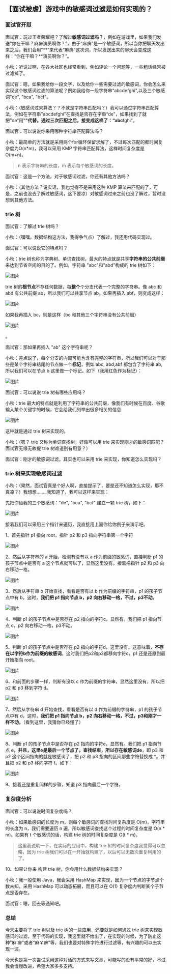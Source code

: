 ## 【面试被虐】游戏中的敏感词过滤是如何实现的？

### 面试官开怼

面试官：玩过王者荣耀吧？了解过**敏感词过滤吗？**，例如在游戏里，如果我们发送“你在干嘛？麻痹演员啊你？”，由于“麻痹”是一个敏感词，所以当你把聊天发出来之后，我们会用“**”来代表“麻痹”这次词，所以发送出来的聊天会变成这样：“你在干嘛？**演员啊你？”。

小秋：听说过啊，在各大社区也经常看到，例如评论一个问题等，一些粗话经常被过滤掉了。

面试官：嗯，如果我给你一段文字，以及给你一些需要过滤的敏感词，你会怎么来实现这个敏感词过滤的算法呢？例如我给你一段字符串“abcdefghi",以及三个敏感词"de", "bca", "bcf"。

小秋：（敏感词过来算法？？不就是字符串匹配吗？）我可以通过字符串匹配算法，例如在字符串”abcdefghi"在查找是否存在字串“de"，如果找到了就把”de“用"**"代替。通过三次匹配之后，接变成这样了：“abc**fghi"。

面试官：可以说说你采用哪种字符串匹配算法吗？

小秋：最简单的方法就是采用两个for循环保留求解了，不过每次匹配的都时间复杂度为O(n*m)，我可以采用 KMP 字符串匹配算法，这样时间复杂度是 O(m+n)。

> n 表示字符串的长度，m 表示每个敏感词的长度。

面试官：这是一个方法，对于敏感词过滤，你还有其他方法吗？

小秋：（其他方法？说实话，我也觉得不是采用这种 KMP 算法来匹配的了，可是，之前也没去了解过敏感词，这下要凉）对敏感词过来之前也没了解过，暂时没想到其他方法。

### trie 树

面试官：了解过 trie 树吗？

小秋：（嘿嘿，数据结构这方法，我得争气点）了解过，我还用代码实现过。

面试官：可以说说它的特点吗？

小秋：trie 树也称为字典树、单词查找树，最大的特点就是共享**字符串的公共前缀**来达到节省空间的目的了。例如，字符串 "abc"和"abd"构成的 trie 树如下：

![图片](https://mmbiz.qpic.cn/mmbiz_png/b95QHPkcOMACAmPI5uJRDiaia2tc7t027lffcJ72RwSZzf9UxWSPuqWByjiaHHSIQFU2ZNCkAnAKoOib8TSWjW8ZwA/640?wx_fmt=png&tp=webp&wxfrom=5&wx_lazy=1&wx_co=1)

trie 树的**根节点**不存任何数据，每**整个**个分支代表一个完整的字符串。像 abc 和 abd 有公共前缀 ab，所以我们可以共享节点 ab。如果再插入 abf，则变成这样：

![图片]()

如果我再插入 bc，则是这样（bc 和其他三个字符串没有公共前缀）

![图片](https://mmbiz.qpic.cn/mmbiz_png/b95QHPkcOMACAmPI5uJRDiaia2tc7t027lKGH1dZtvW65I6QHBqZIV8ib1wyibSkO1dnY2UXRUYmvKKGh4JiaGv4GIg/640?wx_fmt=png&tp=webp&wxfrom=5&wx_lazy=1&wx_co=1)

。



面试官：那如果再插入 "ab" 这个字符串呢？

小秋：差点说了，每个分支的内部可能也含有完整的字符串，所以我们可以对于那些是某个字符串结尾的节点做一个**标记**，例如 abc, abd,abf 都包含了字符串 ab,所以我们可以在节点 b 这里做一个标记。如下（我用红色作为标记）：

![图片](https://mmbiz.qpic.cn/mmbiz_png/b95QHPkcOMACAmPI5uJRDiaia2tc7t027l5DibMN3fLbNnOUZhT9ucKqhxDIG7Ww6jpb4sZmWNJxec7XiaLWxFTzDg/640?wx_fmt=png&tp=webp&wxfrom=5&wx_lazy=1&wx_co=1)

面试官：可以说说 trie 树有哪些应用吗？

小秋：trie 最大的特点就是利用了字符串的公共前缀，像我们有时候在百度、谷歌输入某个关键字的时候，它会给我们列举出很多相关的信息

![图片](https://mmbiz.qpic.cn/mmbiz_png/b95QHPkcOMACAmPI5uJRDiaia2tc7t027lTcMHMcsdSHyZUGNY6HXBzBib95MiazO76fsq1geS3CccUyeZx3HWt7Dw/640?wx_fmt=png&tp=webp&wxfrom=5&wx_lazy=1&wx_co=1)

这种就是通过 trie 树来实现的。

小秋：（嗯？ trie 又称为单词查找树，好像可以用 trie 来实现刚才的敏感词匹配？面试官无缘无故提 trie 树难道别有用意？）

面试官：刚才的敏感词过滤，其实也可以采用 trie 来实现，你知道怎么实现吗？

### trie 树来实现敏感词过滤

小秋：（果然，面试官真是个好人啊，直接提示了，要是还不知道怎么实现，那不真凉？）我想想……..我知道了，我可以这样来实现：

先把你给我的三个敏感词："de", "bca", "bcf" 建立一颗 trie 树，如下：

![图片](https://mmbiz.qpic.cn/mmbiz_png/b95QHPkcOMACAmPI5uJRDiaia2tc7t027l7SvJibyl5wONF8oPM2Ua4xKlgEpPDFYZicicqibOskxvnribWILm3TuFZkA/640?wx_fmt=png&tp=webp&wxfrom=5&wx_lazy=1&wx_co=1)

接着我们可以采用三个指针来遍历，我直接用上面你给你例子来演示吧。

1、首先指针 p1 指向 root，指针 p2 和 p3 指向字符串第一个字符

![图片](https://mmbiz.qpic.cn/mmbiz_png/b95QHPkcOMACAmPI5uJRDiaia2tc7t027lDl8BH9p53bggbEDaZmxU5fGjTurE6VamdybAWHMqNqsxnib3ZfRMcZw/640?wx_fmt=png&tp=webp&wxfrom=5&wx_lazy=1&wx_co=1)

2、然后从字符串的 a 开始，检测有没有以 a 作为前缀的敏感词，直接判断 p1 的孩子节点中是否有 a 这个节点就可以了，显然这里没有。接着把指针 p2 和 p3 向右移动一格。

![图片](https://mmbiz.qpic.cn/mmbiz_png/b95QHPkcOMACAmPI5uJRDiaia2tc7t027l9s7FxaxdiaSreteIAa3ITSqu3691kXWMPC7FKZyWTAI7ibOXyj2WvOicw/640?wx_fmt=png&tp=webp&wxfrom=5&wx_lazy=1&wx_co=1)

3、然后从字符串 b 开始查找，看看是否有以 b 作为前缀的字符串，p1 的孩子节点中有 b，这时，**我们把 p1 指向节点 b，p2 向右移动一格，不过，p3不动。**

![图片](https://mmbiz.qpic.cn/mmbiz_png/b95QHPkcOMACAmPI5uJRDiaia2tc7t027lECEqictiaiaEK7g1AyBT44iaP6wTb7JcArqNu8mhOy1U4GqulcUJ8zaMVw/640?wx_fmt=png&tp=webp&wxfrom=5&wx_lazy=1&wx_co=1)

4、判断 p1 的孩子节点中是否存在 p2 指向的字符c，显然有。我们把 p1 指向节点 c，p2 向右移动一格，p3不动。

![图片](https://mmbiz.qpic.cn/mmbiz_png/b95QHPkcOMACAmPI5uJRDiaia2tc7t027liaPbDjQlcyJ3IDs1QMjoRvNBmkxl1BC5traDHIHwsGeBZkeX22KMBwA/640?wx_fmt=png&tp=webp&wxfrom=5&wx_lazy=1&wx_co=1)

5、判断 p1 的孩子节点中是否存在 p2 指向的字符d，这里没有。这意味着，**不存在以字符b作为前缀的敏感词**。这时我们把p2和p3都移向字符c，p1 还是还原到最开始指向 root。

![图片](https://mmbiz.qpic.cn/mmbiz_png/b95QHPkcOMACAmPI5uJRDiaia2tc7t027ldHazFSFXC1h1VGwTjlqkAJb40EL2NVNCDGbko01F3Lv9c5uxkXBXfg/640?wx_fmt=png&tp=webp&wxfrom=5&wx_lazy=1&wx_co=1)

6、和前面的步骤一样，判断有没以 c 作为前缀的字符串，显然这里没有，所以把 p2 和 p3 移到字符 d。

![图片](https://mmbiz.qpic.cn/mmbiz_png/b95QHPkcOMACAmPI5uJRDiaia2tc7t027lNfHacf2TMLSg2BmvqYlb9klTg1TOhd2iacOjv9TB7OMm0eRhUFvEt9g/640?wx_fmt=png&tp=webp&wxfrom=5&wx_lazy=1&wx_co=1)

7、然后从字符串 d 开始查找，看看是否有以 d 作为前缀的字符串，p1 的孩子节点中有 d，这时，**我们把 p1 指向节点 b，p2 向右移动一格，不过，p3和刚才一样不动。**（看到这里，我猜你已经懂了）

![图片](https://mmbiz.qpic.cn/mmbiz_png/b95QHPkcOMACAmPI5uJRDiaia2tc7t027l2D8TFoo007qFT8ZiagibsLvFcIs8888shb0q4ApuhAibfSSytpQiayrq5Q/640?wx_fmt=png&tp=webp&wxfrom=5&wx_lazy=1&wx_co=1)

8、判断 p1 的孩子节点中是否存在 p2 指向的字符e，显然有。我们把 p1 指向节点 e，**并且，这里e是最后一个节点了，查找结束，所以存在敏感词de**，即 p3 和 p2 这个区间指向的就是敏感词了，把 p2 和 p3 指向的区间那些字符替换成 *。并且把 p2 和 p3 移向字符 f。如下：

![图片](https://mmbiz.qpic.cn/mmbiz_png/b95QHPkcOMACAmPI5uJRDiaia2tc7t027lqNuh2DLKx9LecEZaS1aRfYDbIWZficQGpoibrqMbe6br8UohHsoMTCcA/640?wx_fmt=png&tp=webp&wxfrom=5&wx_lazy=1&wx_co=1)

9、接着还是重复同样的步骤，知道 p3 指向最后一个字符。

### 复杂度分析

面试官：可以说说时间复杂度吗？

小秋：如果敏感词的长度为 m，则每个敏感词的查找时间复杂度是 O(m)，字符串的长度为 n，我们需要遍历 n 遍，所以敏感词查找这个过程的时间复杂度是 O(n * m)。如果有 t 个敏感词的话，构建 trie 树的时间复杂度是 O(t * m)。

> 这里我说明一下，在实际的应用中，构建 trie 树的时间复杂度我觉得可以忽略，因为 trie 树我们可以在一开始就构建了，以后可以无数次重复利用的了。

10、如果让你来 构建 trie 树，你会用什么数据结构来实现？

小秋：我一般使用 Java，我会采用 HashMap 来实现，因为一个节点的字节点个数未知，采用 HashMap 可以动态拓展，而且可以在 O(1) 复杂度内判断某个子节点是否存在。

面试官：嗯，回去等通知吧。

### 总结

今天主要将了 trie 树以及 trie 树的一些应用，还要就是如何通过 trie 树来实现敏感词的过滤，至于代码的实现，我这里就不给出了，在实现的时候，为了防止这种”麻 痹"或者“麻￥痹”等，我们也要对特殊字符进行过滤等，有兴趣的可以去实现一波。

今天也是第一次尝试采用这种对话的方式来写文章，可能写的没有平常的好，不过我会慢慢改进，希望大家多多支持。
